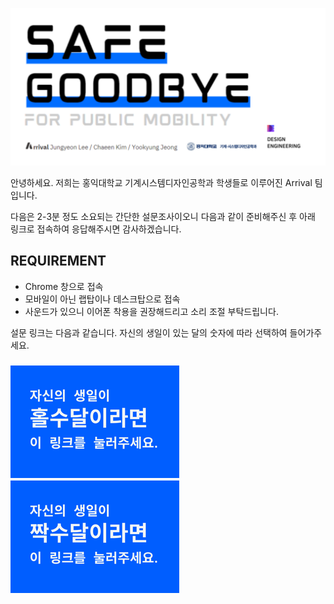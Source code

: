 ![](./assets/main.png)

안녕하세요. 저희는 홍익대학교 기계시스템디자인공학과 학생들로 이루어진 Arrival 팀입니다.

다음은 2-3분 정도 소요되는 간단한 설문조사이오니 다음과 같이 준비해주신 후 아래 링크로 접속하여 응답해주시면 감사하겠습니다.

## REQUIREMENT
- Chrome 창으로 접속
- 모바일이 아닌 랩탑이나 데스크탑으로 접속
- 사운드가 있으니 이어폰 착용을 권장해드리고 소리 조절 부탁드립니다.

설문 링크는 다음과 같습니다.
자신의 생일이 있는 달의 숫자에 따라 선택하여 들어가주세요.

### [![](./assets/l1.png)](https://4gamaoh9kn.cognition.run)  [![](./assets/l2.png)](https://5yp89s8mb7.cognition.run) 
